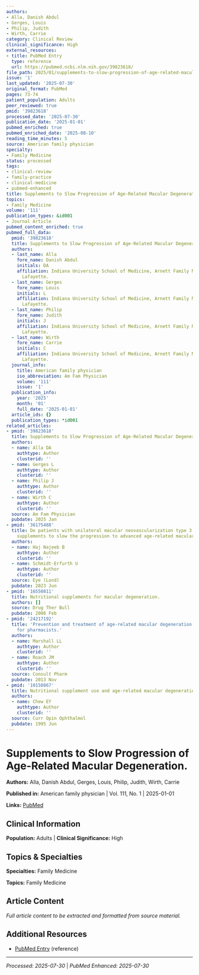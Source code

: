 ```yaml
---
authors:
- Alla, Danish Abdul
- Gerges, Louis
- Philip, Judith
- Wirth, Carrie
category: Clinical Review
clinical_significance: High
external_resources:
- title: PubMed Entry
  type: reference
  url: https://pubmed.ncbi.nlm.nih.gov/39823618/
file_path: 2025/01/supplements-to-slow-progression-of-age-related-macular-degen.md
issue: '1'
last_updated: '2025-07-30'
original_format: PubMed
pages: 73-74
patient_population: Adults
peer_reviewed: true
pmid: '39823618'
processed_date: '2025-07-30'
publication_date: '2025-01-01'
pubmed_enriched: true
pubmed_enriched_date: '2025-08-10'
reading_time_minutes: 5
source: American family physician
specialty:
- Family Medicine
status: processed
tags:
- clinical-review
- family-practice
- clinical-medicine
- pubmed-enhanced
title: Supplements to Slow Progression of Age-Related Macular Degeneration.
topics:
- Family Medicine
volume: '111'
publication_types: &id001
- Journal Article
pubmed_content_enriched: true
pubmed_full_data:
  pmid: '39823618'
  title: Supplements to Slow Progression of Age-Related Macular Degeneration.
  authors:
  - last_name: Alla
    fore_name: Danish Abdul
    initials: DA
    affiliation: Indiana University School of Medicine, Arnett Family Medicine Residency,
      Lafayette.
  - last_name: Gerges
    fore_name: Louis
    initials: L
    affiliation: Indiana University School of Medicine, Arnett Family Medicine Residency,
      Lafayette.
  - last_name: Philip
    fore_name: Judith
    initials: J
    affiliation: Indiana University School of Medicine, Arnett Family Medicine Residency,
      Lafayette.
  - last_name: Wirth
    fore_name: Carrie
    initials: C
    affiliation: Indiana University School of Medicine, Arnett Family Medicine Residency,
      Lafayette.
  journal_info:
    title: American family physician
    iso_abbreviation: Am Fam Physician
    volume: '111'
    issue: '1'
  publication_info:
    year: '2025'
    month: '01'
    full_date: '2025-01-01'
  article_ids: {}
  publication_types: *id001
related_articles:
- pmid: '39823618'
  title: Supplements to Slow Progression of Age-Related Macular Degeneration.
  authors:
  - name: Alla DA
    authtype: Author
    clusterid: ''
  - name: Gerges L
    authtype: Author
    clusterid: ''
  - name: Philip J
    authtype: Author
    clusterid: ''
  - name: Wirth C
    authtype: Author
    clusterid: ''
  source: Am Fam Physician
  pubdate: 2025 Jan
- pmid: '36175488'
  title: Do patients with unilateral macular neovascularization type 3 need AREDS
    supplements to slow the progression to advanced age-related macular degeneration?
  authors:
  - name: Haj Najeeb B
    authtype: Author
    clusterid: ''
  - name: Schmidt-Erfurth U
    authtype: Author
    clusterid: ''
  source: Eye (Lond)
  pubdate: 2023 Jun
- pmid: '16550811'
  title: Nutritional supplements for macular degeneration.
  authors: []
  source: Drug Ther Bull
  pubdate: 2006 Feb
- pmid: '24217192'
  title: 'Prevention and treatment of age-related macular degeneration: an update
    for pharmacists.'
  authors:
  - name: Marshall LL
    authtype: Author
    clusterid: ''
  - name: Roach JM
    authtype: Author
    clusterid: ''
  source: Consult Pharm
  pubdate: 2013 Nov
- pmid: '10150867'
  title: Nutritional supplement use and age-related macular degeneration.
  authors:
  - name: Chew EY
    authtype: Author
    clusterid: ''
  source: Curr Opin Ophthalmol
  pubdate: 1995 Jun
---
```


# Supplements to Slow Progression of Age-Related Macular Degeneration.

**Authors:** Alla, Danish Abdul, Gerges, Louis, Philip, Judith, Wirth, Carrie

**Published in:** American family physician | Vol. 111, No. 1 | 2025-01-01

**Links:** [PubMed](https://pubmed.ncbi.nlm.nih.gov/39823618/)

## Clinical Information

**Population:** Adults | **Clinical Significance:** High

## Topics & Specialties

**Specialties:** Family Medicine

**Topics:** Family Medicine

## Article Content

*Full article content to be extracted and formatted from source material.*

## Additional Resources

- [PubMed Entry](https://pubmed.ncbi.nlm.nih.gov/39823618/) (reference)

---

*Processed: 2025-07-30* | *PubMed Enhanced: 2025-07-30*

